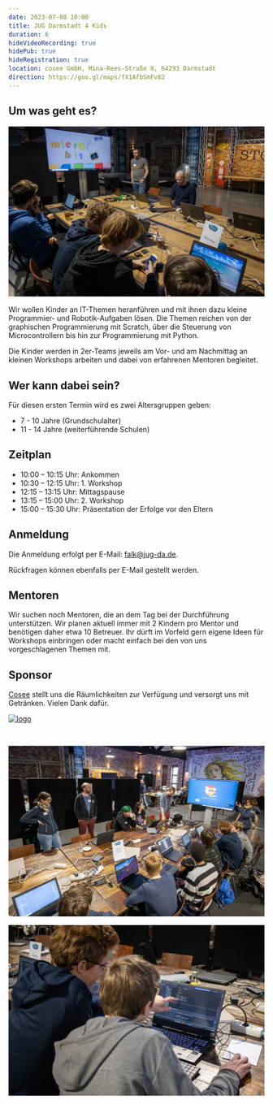 ```yaml
---
date: 2023-07-08 10:00
title: JUG Darmstadt 4 Kids
duration: 6
hideVideoRecording: true
hidePub: true
hideRegistration: true
location: cosee GmbH, Mina-Rees-Straße 8, 64293 Darmstadt
direction: https://goo.gl/maps/fX1AfbSmFv82
---
```


## Um was geht es?

![Kinder bei einem IT 4 Kids Workshop](/images/4kids1.jpg)

Wir wollen Kinder an IT-Themen heranführen und mit ihnen dazu kleine Programmier- und Robotik-Aufgaben lösen. Die Themen reichen von der graphischen Programmierung mit Scratch, über die Steuerung von Microcontrollern bis hin zur Programmierung mit Python.

Die Kinder werden in 2er-Teams jeweils am Vor- und am Nachmittag an kleinen Workshops arbeiten und dabei von erfahrenen Mentoren begleitet. 

## Wer kann dabei sein?

Für diesen ersten Termin wird es zwei Altersgruppen geben: 
* 7 - 10 Jahre (Grundschulalter) 
* 11 - 14 Jahre (weiterführende Schulen)

## Zeitplan

* 10:00 – 10:15 Uhr: Ankommen  
* 10:30 – 12:15 Uhr: 1. Workshop  
* 12:15 – 13:15 Uhr: Mittagspause  
* 13:15 – 15:00 Uhr: 2. Workshop  
* 15:00 – 15:30 Uhr: Präsentation der Erfolge vor den Eltern  

## Anmeldung

Die Anmeldung erfolgt per E-Mail: falk@jug-da.de.

Rückfragen können ebenfalls per E-Mail gestellt werden.

## Mentoren

Wir suchen noch Mentoren, die an dem Tag bei der Durchführung unterstützen. Wir planen aktuell immer mit 2 Kindern pro Mentor und benötigen daher etwa 10 Betreuer. Ihr dürft im Vorfeld gern eigene Ideen für Workshops einbringen oder macht einfach bei den von uns vorgeschlagenen Themen mit.

## Sponsor

[Cosee](http://www.cosee.biz) stellt uns die Räumlichkeiten zur Verfügung und versorgt uns mit Getränken. Vielen Dank dafür. 

[![logo](/images/sponsors/cosee.png)](http://www.cosee.biz)

<br/>

![Kinder bei einem IT 4 Kids Workshop](/images/4kids2.jpg)

![Kinder bei einem IT 4 Kids Workshop](/images/4kids3.jpg)
